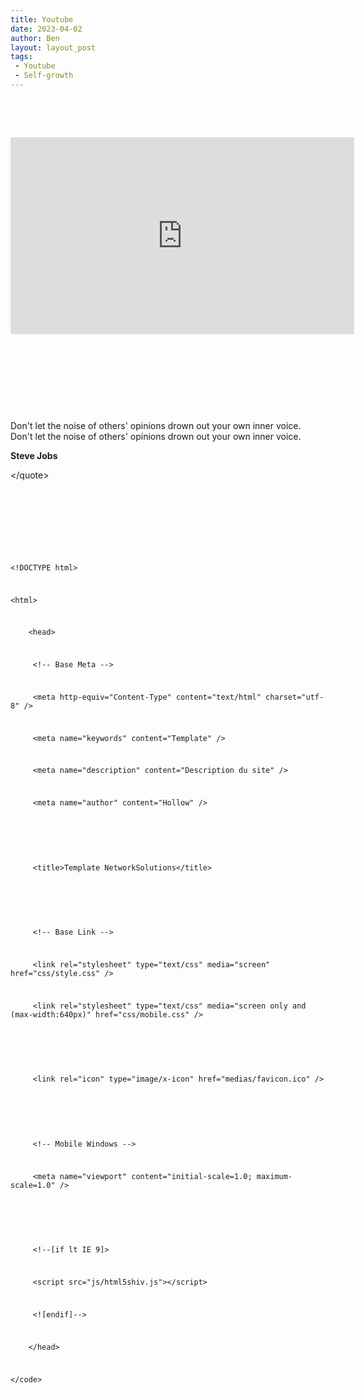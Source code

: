```yaml
---
title: Youtube
date: 2023-04-02
author: Ben
layout: layout_post
tags:
 - Youtube
 - Self-growth
---
```


<p class="p3"><br></p>
<p class="p3"><br></p>
<p class="p4"><iframe width="550" height="315" src="https://www.youtube-nocookie.com/embed/FDnH4NVKHco" title="YouTube video player" frameborder="0" allow="accelerometer; autoplay; clipboard-write; encrypted-media; gyroscope; picture-in-picture; web-share" allowfullscreen></iframe></p>
<p class="p3"><br></p>
<p class="p3"><br></p>
<p class="p3"><br></p>
<p class="p3"><br></p>
<quote>
<p class="p5">Don't let the noise of others' opinions drown out your own inner voice. Don't let the noise of others' opinions drown out your own inner voice.</p>
<p class="p5"><b>Steve Jobs</b></p>
<p class="p5">&lt;/quote&gt;</p>
<p class="p3"><br></p>
<p class="p3"><br></p>
<p class="p3"><br></p>
<code>
<p class="p5">&lt;!DOCTYPE html&gt;</p>
<p class="p5">&lt;html&gt;</p>
<p class="p5"><span class="Apple-converted-space">    </span>&lt;head&gt;</p>
<p class="p5"><span class="Apple-tab-span">	</span><span class="Apple-tab-span">	</span>&lt;!-- Base Meta --&gt;</p>
<p class="p5"><span class="Apple-tab-span">	</span><span class="Apple-tab-span">	</span>&lt;meta http-equiv="Content-Type" content="text/html" charset="utf-8" /&gt;</p>
<p class="p5"><span class="Apple-tab-span">	</span><span class="Apple-tab-span">	</span>&lt;meta name="keywords" content="Template" /&gt;</p>
<p class="p5"><span class="Apple-tab-span">	</span><span class="Apple-tab-span">	</span>&lt;meta name="description" content="Description du site" /&gt;</p>
<p class="p5"><span class="Apple-tab-span">	</span><span class="Apple-tab-span">	</span>&lt;meta name="author" content="Hollow" /&gt;</p>
<p class="p3"><span class="Apple-tab-span">	</span><span class="Apple-tab-span">	</span></p>
<p class="p5"><span class="Apple-tab-span">	</span><span class="Apple-tab-span">	</span>&lt;title&gt;Template NetworkSolutions&lt;/title&gt;</p>
<p class="p3"><span class="Apple-tab-span">	</span><span class="Apple-tab-span">	</span></p>
<p class="p5"><span class="Apple-tab-span">	</span><span class="Apple-tab-span">	</span>&lt;!-- Base Link --&gt;</p>
<p class="p5"><span class="Apple-tab-span">	</span><span class="Apple-tab-span">	</span>&lt;link rel="stylesheet" type="text/css" media="screen" href="css/style.css" /&gt;</p>
<p class="p5"><span class="Apple-tab-span">	</span><span class="Apple-tab-span">	</span>&lt;link rel="stylesheet" type="text/css" media="screen only and (max-width:640px)" href="css/mobile.css" /&gt;</p>
<p class="p3"><span class="Apple-tab-span">	</span><span class="Apple-tab-span">	</span></p>
<p class="p5"><span class="Apple-tab-span">	</span><span class="Apple-tab-span">	</span>&lt;link rel="icon" type="image/x-icon" href="medias/favicon.ico" /&gt;</p>
<p class="p3"><span class="Apple-tab-span">	</span><span class="Apple-tab-span">	</span></p>
<p class="p5"><span class="Apple-tab-span">	</span><span class="Apple-tab-span">	</span>&lt;!-- Mobile Windows --&gt;</p>
<p class="p5"><span class="Apple-tab-span">	</span><span class="Apple-tab-span">	</span>&lt;meta name="viewport" content="initial-scale=1.0; maximum-scale=1.0" /&gt;</p>
<p class="p3"><span class="Apple-tab-span">	</span><span class="Apple-tab-span">	</span></p>
<p class="p5"><span class="Apple-tab-span">	</span><span class="Apple-tab-span">	</span>&lt;!--[if lt IE 9]&gt;</p>
<p class="p5"><span class="Apple-tab-span">	</span><span class="Apple-tab-span">	</span>&lt;script src="js/html5shiv.js"&gt;&lt;/script&gt;</p>
<p class="p5"><span class="Apple-tab-span">	</span><span class="Apple-tab-span">	</span>&lt;![endif]--&gt;</p>
<p class="p5"><span class="Apple-converted-space">    </span>&lt;/head&gt;</p>
<p class="p5">&lt;/code&gt;</p>


